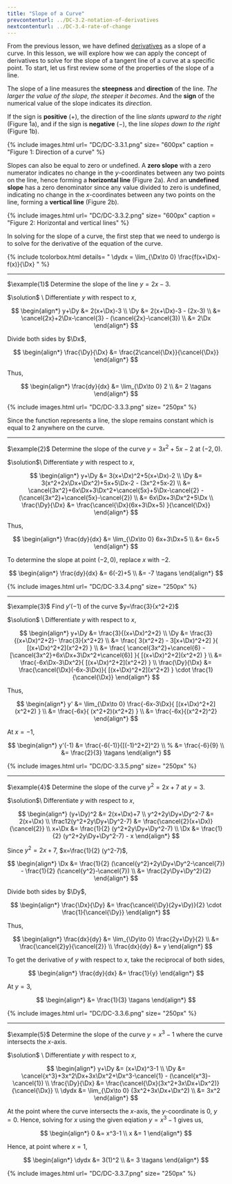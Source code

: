 ```yaml
---
title: "Slope of a Curve"
prevcontenturl: ../DC-3.2-notation-of-derivatives
nextcontenturl: ../DC-3.4-rate-of-change
---
```




From the previous lesson, we have defined [derivatives](../DC-3.1-introduction-to-derivatives) as a slope of a curve. In this lesson, we will explore how we can apply the concept of derivatives to solve for the slope of a tangent line of a curve at a specific point. To start, let us first review some of the properties of the slope of a line.

The slope of a line measures the **steepness** and **direction** of the line. *The larger the value of the slope, the steeper it becomes*. And the **sign** of the numerical value of the slope indicates its *direction*.

If the sign is **positive** ($+$), the direction of the line *slants upward to the right* (Figure 1a), and if the sign is **negative** ($-$), the line *slopes down to the right* (Figure 1b).

{% include images.html 
    url= "DC/DC-3.3.1.png" 
    size= "600px"
    caption = "Figure 1: Direction of a curve"
%}




Slopes can also be equal to zero or undefined. A **zero slope** with a zero numerator indicates no change in the $y$-coordinates between any two points on the line, hence forming a **horizontal line** (Figure 2a). And an **undefined slope** has a zero denominator since any value divided to zero is undefined, indicating no change in the $x$-coordinates between any two points on the line, forming a **vertical line** (Figure 2b).



{% include images.html 
    url= "DC/DC-3.3.2.png" 
    size= "600px"
    caption = "Figure 2: Horizontal and vertical lines"
%}


In solving for the slope of a curve, the first step that we need to undergo is to solve for the derivative of the equation of the curve.

{% include tcolorbox.html 
    details= "
        \dydx = \lim_{\Dx\to 0} \frac{f(x+\Dx)-f(x)}{\Dx}
    "
%}







---
$\example{1}$
Determine the slope of the line $y=2x-3$.


$\solution$ \\
Differentiate $y$ with respect to $x$,

$$
\begin{align*}
	y+\Dy &= 2(x+\Dx)-3 \\
	\Dy &= 2(x+\Dx)-3 - (2x-3) \\
	&= \cancel{2x}+2\Dx-\cancel{3} - (\cancel{2x}-\cancel{3}) \\
	&= 2\Dx
\end{align*}
$$

Divide both sides by $\Dx$,

$$
\begin{align*}
	\frac{\Dy}{\Dx} &= \frac{2\cancel{\Dx}}{\cancel{\Dx}}
\end{align*}
$$

Thus,

$$
\begin{align*}
	\frac{dy}{dx} &= \lim_{\Dx\to 0} 2 \\
	&= 2		\tagans
\end{align*}
$$

{% include images.html 
    url= "DC/DC-3.3.3.png" 
    size= "250px"
%}

Since the function represents a line, the slope remains constant which is equal to 2 anywhere on the curve.




---
$\example{2}$
Determine the slope of the curve $y=3x^2+5x-2$ at $(-2,0)$.


$\solution$\\
Differentiate $y$ with respect to $x$,

$$
\begin{align*}
	y+\Dy &= 3(x+\Dx)^2+5(x+\Dx)-2 \\
	\Dy &= 3(x^2+2x\Dx+\Dx^2)+5x+5\Dx-2 - (3x^2+5x-2) \\
	&= \cancel{3x^2}+6x\Dx+3\Dx^2+\cancel{5x}+5\Dx-\cancel{2} - (\cancel{3x^2}+\cancel{5x}-\cancel{2}) \\
	&= 6x\Dx+3\Dx^2+5\Dx \\
	\frac{\Dy}{\Dx} &= \frac{\cancel{\Dx}(6x+3\Dx+5) }{\cancel{\Dx}} 
\end{align*}
$$

Thus,

$$
\begin{align*}
	\frac{dy}{dx} &= \lim_{\Dx\to 0} 6x+3\Dx+5 \\
	&= 6x+5 
\end{align*}
$$

To determine the slope at point $(-2,0)$, replace $x$ with $-2$.

$$
\begin{align*}
	\frac{dy}{dx} &= 6(-2)+5 \\
	&= -7	\tagans
\end{align*}
$$

{% include images.html 
    url= "DC/DC-3.3.4.png" 
    size= "250px"
%}




---
$\example{3}$
Find $y'(-1)$ of the curve $y=\frac{3}{x^2+2}$


$\solution$ \\
Differentiate $y$ with respect to $x$,

$$
\begin{align*}
	y+\Dy &= \frac{3}{(x+\Dx)^2+2} \\
	\Dy &= \frac{3}{(x+\Dx)^2+2}- \frac{3}{x^2+2} \\
	&= \frac{ 3(x^2+2) - 3[x+\Dx)^2+2] }{ [(x+\Dx)^2+2](x^2+2) } \\
	&= \frac{ \cancel{3x^2}+\cancel{6} - [\cancel{3x^2}+6x\Dx+3\Dx^2+\cancel{6}] }{ [(x+\Dx)^2+2](x^2+2) } \\
	&= \frac{-6x\Dx-3\Dx^2}{ [(x+\Dx)^2+2](x^2+2) } \\
	\frac{\Dy}{\Dx} &= \frac{\cancel{\Dx}(-6x-3\Dx)}{ [(x+\Dx)^2+2](x^2+2) } \cdot \frac{1}{\cancel{\Dx}} 
\end{align*}
$$

Thus,

$$
\begin{align*}
	y' &= \lim_{\Dx\to 0} \frac{-6x-3\Dx}{ [(x+\Dx)^2+2](x^2+2) } \\
	&= \frac{-6x}{ (x^2+2)(x^2+2) } \\
	&= \frac{-6x}{(x^2+2)^2} 
\end{align*}
$$

At $x=-1$,

$$
\begin{align*}
	y'(-1) &= \frac{-6(-1)}{[(-1)^2+2]^2} \\
%	&= \frac{-6}{9} \\
	&= \frac{2}{3}	\tagans
\end{align*}
$$


{% include images.html 
    url= "DC/DC-3.3.5.png" 
    size= "250px"
%}








---
$\example{4}$
Determine the slope of the curve $y^2=2x+7$ at $y=3$.


$\solution$\\
Differentiate $y$ with respect to $x$,

$$
\begin{align*}
	(y+\Dy)^2 &= 2(x+\Dx)+7 \\
	y^2+2y\Dy+\Dy^2-7 &= 2(x+\Dx) \\
	\frac12(y^2+2y\Dy+\Dy^2-7) &=  \frac{\cancel{2}(x+\Dx)}{\cancel{2}} \\
	x+\Dx &= \frac{1}{2} (y^2+2y\Dy+\Dy^2-7) \\
	\Dx &= \frac{1}{2} (y^2+2y\Dy+\Dy^2-7) - x 
\end{align*}
$$

Since $y^2=2x+7$, $x=\frac{1}{2} (y^2-7)$,

$$
\begin{align*}
	\Dx &= \frac{1}{2} (\cancel{y^2}+2y\Dy+\Dy^2-\cancel{7}) - \frac{1}{2} (\cancel{y^2}-\cancel{7}) \\
	&= \frac{2y\Dy+\Dy^2}{2} 
\end{align*}
$$

Divide both sides by $\Dy$,

$$
\begin{align*}
	\frac{\Dx}{\Dy} &= \frac{\cancel{\Dy}(2y+\Dy)}{2} \cdot \frac{1}{\cancel{\Dy}} 
\end{align*}
$$

Thus,

$$
\begin{align*}
	\frac{dx}{dy} &= \lim_{\Dy\to 0} \frac{2y+\Dy}{2} \\
	&= \frac{\cancel{2}y}{\cancel{2}} \\
	\frac{dx}{dy} &= y 
\end{align*}
$$

To get the derivative of $y$ with respect to $x$, take the reciprocal of both sides,

$$
\begin{align*}
	\frac{dy}{dx} &= \frac{1}{y} 
\end{align*}
$$

At $y=3$,

$$
\begin{align*}
	&= \frac{1}{3} 		\tagans
\end{align*}
$$



{% include images.html 
    url= "DC/DC-3.3.6.png" 
    size= "250px"
%}




---
$\example{5}$
Determine the slope of the curve $y=x^3-1$ where the curve intersects the $x$-axis.


$\solution$ \\
Differentiate $y$ with respect to $x$,

$$
\begin{align*}
	y+\Dy &= (x+\Dx)^3-1 \\
	\Dy &= \cancel{x^3}+3x^2\Dx+3x\Dx^2+\Dx^3-\cancel{1} - (\cancel{x^3}-\cancel{1}) \\
	\frac{\Dy}{\Dx} &= \frac{\cancel{\Dx}(3x^2+3x\Dx+\Dx^2)}{\cancel{\Dx}} \\
	\dydx &= \lim_{\Dx\to 0} (3x^2+3x\Dx+\Dx^2) \\
	&= 3x^2 
\end{align*}
$$

At the point where the curve intersects the $x$-axis, the $y$-coordinate is 0, $y=0$. Hence, solving for $x$ using the given eqiation $y=x^3-1$ gives us,

$$
\begin{align*}
	0 &= x^3-1 \\
	x &= 1 
\end{align*}
$$

Hence, at point where $x=1$,

$$
\begin{align*}
	\dydx &= 3(1)^2 \\
	&= 3		\tagans
\end{align*}
$$


{% include images.html 
    url= "DC/DC-3.3.7.png" 
    size= "250px"
%}

